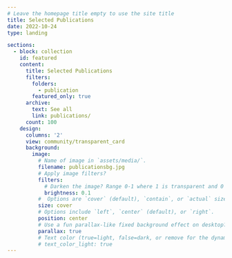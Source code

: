 ```yaml
---
# Leave the homepage title empty to use the site title
title: Selected Publications
date: 2022-10-24
type: landing

sections:
  - block: collection
    id: featured
    content:
      title: Selected Publications
      filters:
        folders:
          - publication
        featured_only: true
      archive:
        text: See all
        link: publications/
      count: 100
    design:
      columns: '2'
      view: community/transparent_card
      background:
        image: 
          # Name of image in `assets/media/`.
          filename: publicationsbg.jpg
          # Apply image filters?
          filters:
            # Darken the image? Range 0-1 where 1 is transparent and 0 is opaque.
            brightness: 0.1
          #  Options are `cover` (default), `contain`, or `actual` size.
          size: cover
          # Options include `left`, `center` (default), or `right`.
          position: center
          # Use a fun parallax-like fixed background effect on desktop? true/false
          parallax: true
          # Text color (true=light, false=dark, or remove for the dynamic theme color).
          # text_color_light: true
---
```

